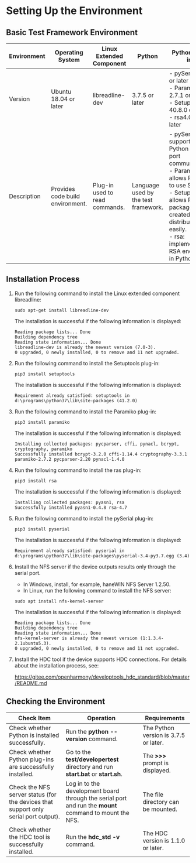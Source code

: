 ﻿

# Setting Up the Environment
## Basic Test Framework Environment

|Environment|Operating System|Linux Extended Component|Python|Python Plug-ins|NFS Server|HDC|
|------------|------------|------------|------------|------------|------------|------------|
|Version|Ubuntu 18.04 or later|libreadline-dev|3.7.5 or later|- pySerial 3.3 or later<br>- Paramiko 2.7.1 or later<br>- Setuptools 40.8.0 or later<br>- rsa4.0 or later|haneWIN NFS Server 1.2.50 or later, or NFS v4 or later|  1.1.0 or later|
|Description|Provides code build environment.|Plug-in used to read commands.|Language used by the test framework.|- pySerial: supports Python serial port communication. <br>- Paramiko: allows Python to use SSH. <br>- Setuptools: allows Python packages to be created and distributed easily. <br>- rsa: implements RSA encryption in Python.|Enables devices to be connected through the serial port.| A tool that enables devices to be connected through the HarmonyOS Device Connector (HDC).|

## Installation Process
1. Run the following command to install the Linux extended component libreadline:
    ```
    sudo apt-get install libreadline-dev
    ```
    The installation is successful if the following information is displayed:
    ```
    Reading package lists... Done
    Building dependency tree
    Reading state information... Done
    libreadline-dev is already the newest version (7.0-3).
    0 upgraded, 0 newly installed, 0 to remove and 11 not upgraded.
    ```
2. Run the following command to install the Setuptools plug-in:
    ```
    pip3 install setuptools
    ```
    The installation is successful if the following information is displayed:
    ```
    Requirement already satisfied: setuptools in d:\programs\python37\lib\site-packages (41.2.0)
    ```
3. Run the following command to install the Paramiko plug-in:
    ```
    pip3 install paramiko
    ```
    The installation is successful if the following information is displayed:
    ```
    Installing collected packages: pycparser, cffi, pynacl, bcrypt, cryptography, paramiko
    Successfully installed bcrypt-3.2.0 cffi-1.14.4 cryptography-3.3.1 paramiko-2.7.2 pycparser-2.20 pynacl-1.4.0
    ```
4. Run the following command to install the ras plug-in:
    ```
    pip3 install rsa
    ```
    The installation is successful if the following information is displayed:
    ```
    Installing collected packages: pyasn1, rsa
    Successfully installed pyasn1-0.4.8 rsa-4.7
    ```
5. Run the following command to install the pySerial plug-in:
    ```
    pip3 install pyserial
    ```
    The installation is successful if the following information is displayed:
    ```
    Requirement already satisfied: pyserial in d:\programs\python37\lib\site-packages\pyserial-3.4-py3.7.egg (3.4)
    ```
6. Install the NFS server if the device outputs results only through the serial port.
    - In Windows, install, for example, haneWIN NFS Server 1.2.50.
    - In Linux, run the following command to install the NFS server:
    ```
    sudo apt install nfs-kernel-server
    ```
    The installation is successful if the following information is displayed:
    ```
    Reading package lists... Done
    Building dependency tree
    Reading state information... Done
    nfs-kernel-server is already the newest version (1:1.3.4-2.1ubuntu5.3).
    0 upgraded, 0 newly installed, 0 to remove and 11 not upgraded.
    ```
7. Install the HDC tool if the device supports HDC connections. For details about the installation process, see:

    https://gitee.com/openharmony/developtools_hdc_standard/blob/master/README.md

## Checking the Environment

| Check Item|Operation|Requirements|
| --- | --- | --- |
| Check whether Python is installed successfully.|Run the **python --version** command.|The Python version is 3.7.5 or later.|
| Check whether Python plug-ins are successfully installed.|Go to the **test/developertest** directory and run **start.bat** or **start.sh**.| The **>>>** prompt is displayed.|
|Check the NFS server status (for the devices that support only serial port output).|Log in to the development board through the serial port and run the **mount** command to mount the NFS.|The file directory can be mounted.|
|Check whether the HDC tool is successfully installed.|Run the **hdc_std -v** command.|The HDC version is 1.1.0 or later.|
